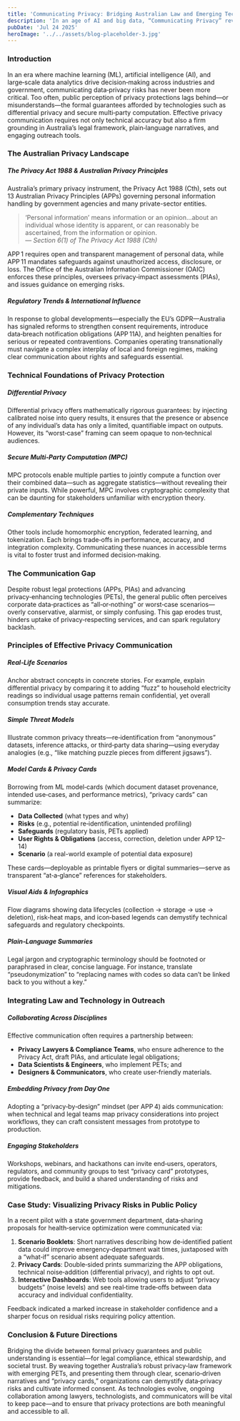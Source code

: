 ```yaml
---
title: 'Communicating Privacy: Bridging Australian Law and Emerging Technologies'
description: 'In an age of AI and big data, “Communicating Privacy” reveals how Australia’s robust legal safeguards and cutting‑edge privacy technologies can be distilled into clear, compelling “privacy cards” and real‑world narratives to demystify risks, build trust, and empower users.'
pubDate: 'Jul 24 2025'
heroImage: '../../assets/blog-placeholder-3.jpg'
---
```


### Introduction

In an era where machine learning (ML), artificial intelligence (AI), and large‑scale data analytics drive decision‑making across industries and government, communicating data‑privacy risks has never been more critical. Too often, public perception of privacy protections lags behind—or misunderstands—the formal guarantees afforded by technologies such as differential privacy and secure multi‑party computation. Effective privacy communication requires not only technical accuracy but also a firm grounding in Australia’s legal framework, plain‑language narratives, and engaging outreach tools.

### The Australian Privacy Landscape

##### The Privacy Act 1988 & Australian Privacy Principles
Australia’s primary privacy instrument, the Privacy Act 1988 (Cth), sets out 13 Australian Privacy Principles (APPs) governing personal information handling by government agencies and many private-sector entities. 

> ‘Personal information’ means information or an opinion…about an individual whose identity is apparent, or can reasonably be ascertained, from the information or opinion.<br>
> — <cite>Section 6(1) of The Privacy Act 1988 (Cth)</cite>

APP 1 requires open and transparent management of personal data, while APP 11 mandates safeguards against unauthorized access, disclosure, or loss. The Office of the Australian Information Commissioner (OAIC) enforces these principles, oversees privacy‑impact assessments (PIAs), and issues guidance on emerging risks.

##### Regulatory Trends & International Influence
In response to global developments—especially the EU’s GDPR—Australia has signaled reforms to strengthen consent requirements, introduce data‑breach notification obligations (APP 11A), and heighten penalties for serious or repeated contraventions. Companies operating transnationally must navigate a complex interplay of local and foreign regimes, making clear communication about rights and safeguards essential.

### Technical Foundations of Privacy Protection

##### Differential Privacy
Differential privacy offers mathematically rigorous guarantees: by injecting calibrated noise into query results, it ensures that the presence or absence of any individual’s data has only a limited, quantifiable impact on outputs. However, its “worst‑case” framing can seem opaque to non‑technical audiences.

##### Secure Multi‑Party Computation (MPC)
MPC protocols enable multiple parties to jointly compute a function over their combined data—such as aggregate statistics—without revealing their private inputs. While powerful, MPC involves cryptographic complexity that can be daunting for stakeholders unfamiliar with encryption theory.

##### Complementary Techniques
Other tools include homomorphic encryption, federated learning, and tokenization. Each brings trade‑offs in performance, accuracy, and integration complexity. Communicating these nuances in accessible terms is vital to foster trust and informed decision‑making.

### The Communication Gap
Despite robust legal protections (APPs, PIAs) and advancing privacy‑enhancing technologies (PETs), the general public often perceives corporate data‑practices as “all‑or‑nothing” or worst‑case scenarios—overly conservative, alarmist, or simply confusing. This gap erodes trust, hinders uptake of privacy‑respecting services, and can spark regulatory backlash.

### Principles of Effective Privacy Communication

##### Real‑Life Scenarios
Anchor abstract concepts in concrete stories. For example, explain differential privacy by comparing it to adding “fuzz” to household electricity readings so individual usage patterns remain confidential, yet overall consumption trends stay accurate.

##### Simple Threat Models
Illustrate common privacy threats—re‑identification from “anonymous” datasets, inference attacks, or third‑party data sharing—using everyday analogies (e.g., “like matching puzzle pieces from different jigsaws”).

##### Model Cards & Privacy Cards
Borrowing from ML model‑cards (which document dataset provenance, intended use‑cases, and performance metrics), “privacy cards” can summarize:
- **Data Collected** (what types and why)
- **Risks** (e.g., potential re‑identification, unintended profiling)
- **Safeguards** (regulatory basis, PETs applied)
- **User Rights & Obligations** (access, correction, deletion under APP 12–14)
- **Scenario** (a real-world example of potential data exposure)

These cards—deployable as printable flyers or digital summaries—serve as transparent “at‑a‑glance” references for stakeholders.

##### Visual Aids & Infographics
Flow diagrams showing data lifecycles (collection → storage → use → deletion), risk‑heat maps, and icon‑based legends can demystify technical safeguards and regulatory checkpoints.

##### Plain‑Language Summaries
Legal jargon and cryptographic terminology should be footnoted or paraphrased in clear, concise language. For instance, translate “pseudonymization” to “replacing names with codes so data can’t be linked back to you without a key.”

### Integrating Law and Technology in Outreach

##### Collaborating Across Disciplines
Effective communication often requires a partnership between:
- **Privacy Lawyers & Compliance Teams**, who ensure adherence to the Privacy Act, draft PIAs, and articulate legal obligations;
- **Data Scientists & Engineers**, who implement PETs; and
- **Designers & Communicators**, who create user‑friendly materials.

##### Embedding Privacy from Day One
Adopting a “privacy‑by‑design” mindset (per APP 4) aids communication: when technical and legal teams map privacy considerations into project workflows, they can craft consistent messages from prototype to production.

##### Engaging Stakeholders
Workshops, webinars, and hackathons can invite end‑users, operators, regulators, and community groups to test “privacy card” prototypes, provide feedback, and build a shared understanding of risks and mitigations.

### Case Study: Visualizing Privacy Risks in Public Policy
In a recent pilot with a state government department, data‑sharing proposals for health‑service optimization were communicated via:

1. **Scenario Booklets**: Short narratives describing how de‑identified patient data could improve emergency‑department wait times, juxtaposed with a “what‑if” scenario absent adequate safeguards.
2. **Privacy Cards**: Double‑sided prints summarizing the APP obligations, technical noise‑addition (differential privacy), and rights to opt out.
3. **Interactive Dashboards**: Web tools allowing users to adjust “privacy budgets” (noise levels) and see real‑time trade‑offs between data accuracy and individual confidentiality.

Feedback indicated a marked increase in stakeholder confidence and a sharper focus on residual risks requiring policy attention.

### Conclusion & Future Directions
Bridging the divide between formal privacy guarantees and public understanding is essential—for legal compliance, ethical stewardship, and societal trust. By weaving together Australia’s robust privacy‑law framework with emerging PETs, and presenting them through clear, scenario‑driven narratives and “privacy cards,” organizations can demystify data‑privacy risks and cultivate informed consent. As technologies evolve, ongoing collaboration among lawyers, technologists, and communicators will be vital to keep pace—and to ensure that privacy protections are both meaningful and accessible to all.

